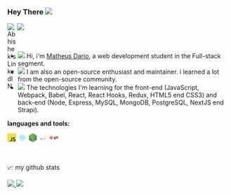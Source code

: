 ### Hey There <img src="https://media.giphy.com/media/hvRJCLFzcasrR4ia7z/giphy.gif" width="25px">

<a href="https://www.linkedin.com/in/matheus-dario-247193208/">
  <img align="left" alt="Abhishek's LinkedIN" width="22px" src="https://raw.githubusercontent.com/peterthehan/peterthehan/master/assets/linkedin.svg" />
</a>

![](https://visitor-badge.glitch.me/badge?page_id=MatheusDario.MatheusDario)

<br />

- <img src=https://github.com/TheDudeThatCode/TheDudeThatCode/blob/master/Assets/Developer.gif width="20"> Hi, i'm [Matheus Dario](https://github.com/MatheusDario), a web development student in the Full-stack segment.
- <img src=https://github.com/TheDudeThatCode/TheDudeThatCode/blob/master/Assets/hmm.gif width="20"> I am also an open-source enthusiast and maintainer. i learned a lot from the open-source community.
- <img src=https://github.com/TheDudeThatCode/TheDudeThatCode/blob/master/Assets/Rocket.gif width="20"> The technologies I'm learning for the front-end (JavaScript, Webpack, Babel, React, React Hooks, Redux, HTML5 end CSS3) and back-end (Node, Express, MySQL, MongoDB, PostgreSQL, NextJS end Strapi).

  
**languages and tools:**  

<code><img height="20" src="https://raw.githubusercontent.com/github/explore/80688e429a7d4ef2fca1e82350fe8e3517d3494d/topics/javascript/javascript.png"></code>
<code><img height="20" src="https://raw.githubusercontent.com/github/explore/80688e429a7d4ef2fca1e82350fe8e3517d3494d/topics/react/react.png"></code>
<code><img height="20" src="https://raw.githubusercontent.com/github/explore/80688e429a7d4ef2fca1e82350fe8e3517d3494d/topics/nodejs/nodejs.png"></code>
<code><img height="20" src="https://raw.githubusercontent.com/github/explore/80688e429a7d4ef2fca1e82350fe8e3517d3494d/topics/mysql/mysql.png"></code>
<code><img height="20" src="https://raw.githubusercontent.com/github/explore/80688e429a7d4ef2fca1e82350fe8e3517d3494d/topics/git/git.png"></code>

</br>


📈 my github stats

<div>
  <a href="https://github.com/MatheusDario">
  <img height="230em" src="https://github-readme-stats.vercel.app/api?username=MatheusDario&show_icons=true&theme=dark"/>
  <img height="250em" src="https://github-readme-stats.vercel.app/api/top-langs/?username=MatheusDario&theme=dark"/>
</div>
